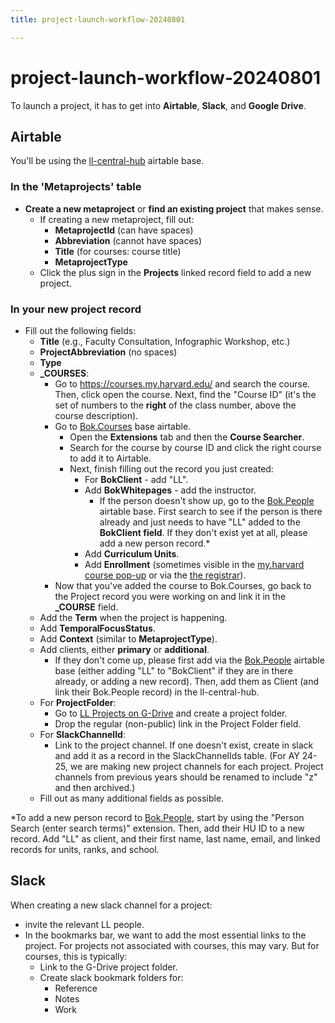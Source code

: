 ```yaml
---
title: project-launch-workflow-20240801

---
```


# project-launch-workflow-20240801
To launch a project, it has to get into **Airtable**, **Slack**, and **Google Drive**.

## Airtable

You'll be using the [ll-central-hub](https://airtable.com/app0UMi0vIUgRP7Os/tblx81ROYJWAqmNZ7/viw374gQ1uWbKgcLW?blocks=hide) airtable base.

### In the 'Metaprojects' table
* **Create a new metaproject** or **find an existing project** that makes sense.
    * If creating a new metaproject, fill out:
        * **MetaprojectId** (can have spaces)
        * **Abbreviation** (cannot have spaces)
        * **Title** (for courses: course title)
        * **MetaprojectType**
    * Click the plus sign in the **Projects** linked record field to add a new project.

### In your new project record
* Fill out the following fields:
    * **Title** (e.g., Faculty Consultation, Infographic Workshop, etc.)
    *  **ProjectAbbreviation** (no spaces)
    *  **Type**
    *  **_COURSES**:
        - Go to https://courses.my.harvard.edu/ and search the course. Then, click open the course. Next, find the "Course ID" (it's the set of numbers to the **right** of the class number, above the course description).
        - Go to [Bok.Courses](https://airtable.com/appdWbqCfObpxHg8J/tblCV2OqylR5BuV7y/viwYsnGhfJgo8tzoR?blocks=hide) base airtable.
            - Open the **Extensions** tab and then the **Course Searcher**.
            - Search for the course by course ID and click the right course to add it to Airtable.
            - Next, finish filling out the record you just created:
                - For **BokClient** - add "LL".
                - Add **BokWhitepages** - add the instructor.
                    - If the person doesn't show up, go to the [Bok.People](https://airtable.com/appVSO1v0pAQK0DaY/tblHHIxX7kUzdahma/viw462RVFPIRzwTnh?blocks=hide) airtable base. First search to see if the person is there already and just needs to have "LL" added to the **BokClient field**. If they don't exist yet at all, please add a new person record.*
                - Add **Curriculum Units**.
                - Add **Enrollment** (sometimes visible in the [my.harvard course pop-up](https://courses.my.harvard.edu/) or via the [the registrar](https://registrar.fas.harvard.edu/archive)).
        * Now that you've added the course to Bok.Courses, go back to the Project record you were working on and link it in the **_COURSE** field.
    * Add the **Term** when the project is happening.
    * Add **TemporalFocusStatus**.
    * Add **Context** (similar to **MetaprojectType**).
    * Add clients, either **primary** or **additional**.
        - If they don't come up, please first add via the [Bok.People](https://airtable.com/appVSO1v0pAQK0DaY/tblHHIxX7kUzdahma/viw462RVFPIRzwTnh?blocks=hide) airtable base (either adding "LL" to "BokClient" if they are in there already, or adding a new record). Then, add them as Client (and link their Bok.People record) in the ll-central-hub.
    - For **ProjectFolder**:
        - Go to [LL Projects on G-Drive](https://drive.google.com/drive/folders/1z-7U7xUWP73HhQ7QFw5-d7IFsk7FSFot) and create a project folder.
        - Drop the regular (non-public) link in the Project Folder field.
    - For **SlackChannelId**:
        - Link to the project channel. If one doesn't exist, create in slack and add it as a record in the SlackChannelIds table. (For AY 24-25, we are making new project channels for each project. Project channels from previous years should be renamed to include "z" and then archived.)
    - Fill out as many additional fields as possible.

*To add a new person record to [Bok.People](https://airtable.com/appVSO1v0pAQK0DaY/tblHHIxX7kUzdahma/viw462RVFPIRzwTnh?blocks=hide), start by using the "Person Search (enter search terms)" extension. Then, add their HU ID to a new record. Add "LL" as client, and their first name, last name, email, and linked records for units, ranks, and school.
## Slack
When creating a new slack channel for a project:
* invite the relevant LL people.
* In the bookmarks bar, we want to add the most essential links to the project. For projects not associated with courses, this may vary. But for courses, this is typically:
    - Link to the G-Drive project folder.
    - Create slack bookmark folders for:
        - Reference
        - Notes
        - Work


